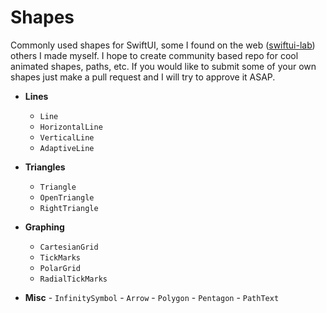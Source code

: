 # Shapes

Commonly used shapes for SwiftUI, some I found on the web ([swiftui-lab](https://swiftui-lab.com)) others I made myself. 
I hope to create community based repo for cool animated shapes, paths, etc. If you would like to submit some of your own shapes just make a pull request and I will try to approve it ASAP. 

- **Lines**
    - `Line`
    - `HorizontalLine`
    - `VerticalLine`
    - `AdaptiveLine`

- **Triangles** 
    - `Triangle`
    - `OpenTriangle`
    - `RightTriangle`
    
- **Graphing**
    - `CartesianGrid`
    - `TickMarks`
    - `PolarGrid`
    - `RadialTickMarks`
    
-    **Misc**
    - `InfinitySymbol`
    - `Arrow`
    - `Polygon`
    - `Pentagon`
    - `PathText`

